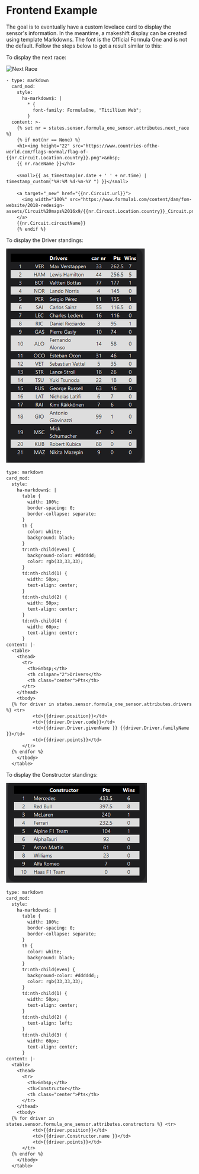 # Frontend Example
The goal is to eventually have a custom lovelace card to display the sensor's information. In the meantime, a makeshift display can be created using template Markdowns.  The font is the Official Formula One and is not the default. Follow the steps below to get a result similar to this:

To display the next race:

![Next Race](./next_race.png) 
```
- type: markdown
  card_mod:
    style:
      ha-markdown$: |
        * {
          font-family: FormulaOne, "Titillium Web";
        }
  content: >-
    {% set nr = states.sensor.formula_one_sensor.attributes.next_race %}
    {% if not(nr == None) %} 
    <h1><img height="22" src="https://www.countries-ofthe-world.com/flags-normal/flag-of-{{nr.Circuit.Location.country}}.png">&nbsp;
    {{ nr.raceName }}</h1>

    <small>{{ as_timestamp(nr.date + ' ' + nr.time) | timestamp_custom("%H:%M %d-%m-%Y ") }}</small>

    <a target="_new" href="{{nr.Circuit.url}}">
      <img width="100%" src="https://www.formula1.com/content/dam/fom-website/2018-redesign-assets/Circuit%20maps%2016x9/{{nr.Circuit.Location.country}}_Circuit.png.transform/7col/image.png">
    </a>
    {{nr.Circuit.circuitName}}
    {% endif %}
```

To display the Driver standings:

![Driver standings](./driver_standings.png)
```
type: markdown
card_mod:
  style:
    ha-markdown$: |
      table {
        width: 100%;
        border-spacing: 0;
        border-collapse: separate;
      }
      th {
        color: white;
        background: black;
      }
      tr:nth-child(even) {
        background-color: #dddddd;
        color: rgb(33,33,33);
      }
      td:nth-child(1) {
        width: 50px;
        text-align: center;
      }
      td:nth-child(2) {
        width: 50px;
        text-align: center;
      }
      td:nth-child(4) {
        width: 60px;
        text-align: center;
      }
content: |-
  <table>
    <thead>
      <tr>
        <th>&nbsp;</th>
        <th colspan="2">Drivers</th>
        <th class="center">Pts</th>
      </tr>
    </thead>
    <tbody>
  {% for driver in states.sensor.formula_one_sensor.attributes.drivers %} <tr>
          <td>{{driver.position}}</td>
          <td>{{driver.Driver.code}}</td>
          <td>{{driver.Driver.givenName }} {{driver.Driver.familyName }}</td>
          <td>{{driver.points}}</td>
      </tr>
  {% endfor %}
    </tbody>
  </table>
```

To display the Constructor standings:

![Constructor standings](./constructor_standings.png)
```
type: markdown
card_mod:
  style:
    ha-markdown$: |
      table {
        width: 100%;
        border-spacing: 0;
        border-collapse: separate;
      }
      th {
        color: white;
        background: black;
      }
      tr:nth-child(even) {
        background-color: #dddddd;;
        color: rgb(33,33,33);
      }
      td:nth-child(1) {
        width: 50px;
        text-align: center;
      }
      td:nth-child(2) {
        text-align: left;
      }
      td:nth-child(3) {
        width: 60px;
        text-align: center;
      }
content: |-
  <table>
    <thead>
      <tr>
        <th>&nbsp;</th>
        <th>Constructor</th>
        <th class="center">Pts</th>
      </tr>
    </thead>
    <tbody>
  {% for driver in states.sensor.formula_one_sensor.attributes.constructors %} <tr>
          <td>{{driver.position}}</td>
          <td>{{driver.Constructor.name }}</td>
          <td>{{driver.points}}</td>
      </tr>
  {% endfor %}
    </tbody>
  </table>
```
